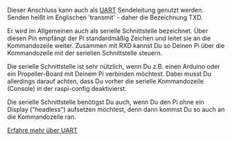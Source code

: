 Dieser Anschluss kann auch als [UART](https://de.wikipedia.org/wiki/Universal_Asynchronous_Receiver_Transmitter) Sendeleitung genutzt werden. Senden heißt im Englischen 'transmit' - daher die Bezeichnung TXD. 

Er wird im Allgemeinen auch als serielle Schnittstelle bezeichnet. Über diesen Pin empfängt der Pi standardmäßig Zeichen und 
leitet sie an die Kommandozeile weiter. Zusammen mit RXD kannst Du so Deinen Pi über die Kommandozeile mit der seriellen Schnittstelle steuern.

Die serielle Schnittstelle ist sehr nützlich, wenn Du z.B. einen Arduino oder ein Propeller-Board mit Deinem Pi verbinden möchtest. Dabei musst Du allerdings
darauf achten, dass Du vorher die serielle Kommandozeile (Console) in der raspi-config deaktivierst.

Die serielle Schnittstelle benötigst Du auch, wenn Du den Pi ohne ein Display ("headless") aufsetzen möchtest, denn dann kommst Du so auch an die Kommandozeile ran.

[Erfahre mehr über UART](/pinout/uart)
